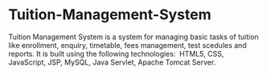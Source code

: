 # Tuition-Management-System
Tuition Management System is a system for managing basic tasks of tuition like enrollment, enquiry, timetable, fees management, test scedules and reports.  It is built using the following technologies:   HTML5, CSS, JavaScript, JSP, MySQL, Java Servlet, Apache Tomcat Server.
